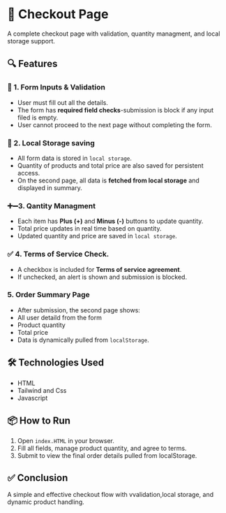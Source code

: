 #  🛒 Checkout Page    

 A complete checkout page with validation, quantity managment, and local storage support.

 ## 🔍 Features 

 ### 📝 1. Form Inputs & Validation

 - User must fill out all the details.
 - The form has **required field checks**-submission is block if any input filed is empty.
 - User cannot proceed to the next page without completing the form.

 ### 💾 2. Local Storage saving
 - All form data is stored in `local storage`.
 - Quantity of products and total price are also saved for persistent access.
 - On the second page, all data is **fetched from local storage** and displayed in summary.


 ### ➕➖3. Qantity Managment
 - Each item has **Plus (+)** and **Minus (-)** buttons to update quantity.
 - Total price updates in real time based on quantity.
 - Updated quantity and price are saved in `local storage`.

### ✅ 4. Terms of Service Check.
 - A checkbox is included for **Terms of service agreement**.
 - If unchecked, an alert is shown and submission is blocked.


### 5. Order Summary Page
 - After submission, the second page shows:
 - All user detaild from the form
 - Product quantity
 - Total price
- Data is dynamically pulled from `localStorage`.

## 🛠️ Technologies Used
- HTML
- Tailwind and Css
- Javascript

## 📦 How to Run

1. Open `index.HTML` in your browser.
2. Fill all fields, manage product quantity, and agree to terms.
3. Submit to view the final order details pulled from localStorage.


## ✅ Conclusion

A simple and effective checkout flow with vvalidation,local storage, and dynamic product handling.


